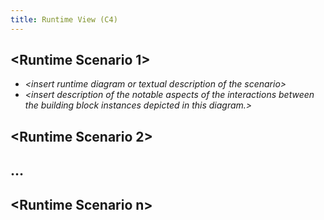 ```yaml
---
title: Runtime View (C4)
---
```

## &lt;Runtime Scenario 1&gt;

* *&lt;insert runtime diagram or textual description of the
  scenario&gt;*
* *&lt;insert description of the notable aspects of the interactions
  between the building block instances depicted in this diagram.&gt;*

## &lt;Runtime Scenario 2&gt;

## …

## &lt;Runtime Scenario n&gt;